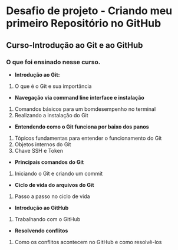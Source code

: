 # Desafio de projeto - Criando meu primeiro Repositório no GitHub
## Curso-Introdução ao Git e ao GitHub
### O que foi ensinado nesse curso.
- **Introdução ao Git:**
 1. O que é o Git e sua importância
- **Navegação via command line interface e instalação**
1. Comandos básicos para um bomdesempenho no terminal
2. Realizando a instalação do Git
- **Entendendo como o Git funciona por baixo dos panos**
1. Tópicos fundamentas para entender o funcionamento do Git
2. Objetos internos do Git
3. Chave SSH e Token
- **Principais comandos do Git**
1. Iniciando o Git e criando um commit
- **Ciclo de vida do arquivos do Git**
1. Passo a passo no ciclo de vida
- **Introdução ao GitHub**
1. Trabalhando com o GitHub
- **Resolvendo conflitos**
1. Como os conflitos acontecem no GitHub e como resolvê-los